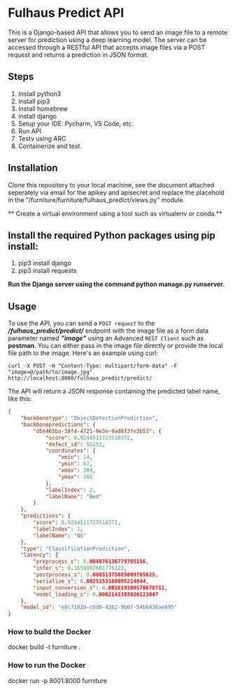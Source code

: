 # Fulhaus Predict API
This is a Django-based API that allows you to send an image file to a remote server for prediction using a deep learning model. The server can be accessed through a RESTful API that accepts image files via a POST request and returns a prediction in JSON format.


## Steps
1. Install python3
2. Install pip3
3. Install homebrew
4. install django
5. Setup your IDE: Pycharm, VS Code, etc.
6. Run API
7. Testv using ARC
8. Containerize and test.

## Installation
Clone this repository to your local machine, see the document attached seperately via email for the apikey and apisecret and replace the placehold in the "/furniture/furniture/fulhaus_predict/views.py" module.

** Create a virtual environment using a tool such as virtualenv or conda.**
## Install the required Python packages using pip install:
1. pip3 install django
2. pip3 install requests

**Run the Django server using the command python manage.py runserver.**

## Usage
To use the API, you can send a ```POST request``` to the ***/fulhaus_predict/predict/*** endpoint with the image file as a form data parameter named ***"image"*** using an Advanced ```REST Client``` such as **postman**. You can either pass in the image file directly or provide the local file path to the image. Here's an example using curl:

```
curl -X POST -H "Content-Type: multipart/form-data" -F "image=@/path/to/image.jpg" http://localhost:8000/fulhaus_predict/predict/
```
The API will return a JSON response containing the predicted label name, like this:
```json
{
    "backbonetype": "ObjectDetectionPrediction",
    "backbonepredictions": {
        "d5e465ba-38f4-4721-9e3e-9ad8f3fe3b53": {
            "score": 0.9244511723518372,
            "defect_id": 55151,
            "coordinates": {
                "xmin": 14,
                "ymin": 67,
                "xmax": 304,
                "ymax": 266
            },
            "labelIndex": 2,
            "labelName": "Bed"
        }
    },
    "predictions": {
        "score": 0.9244511723518372,
        "labelIndex": 1,
        "labelName": "NG"
    },
    "type": "ClassificationPrediction",
    "latency": {
        "preprocess_s": 0.004876136779785156,
        "infer_s": 0.1650092601776123,
        "postprocess_s": 0.00031375885009765625,
        "serialize_s": 0.0025153160095214844,
        "input_conversion_s": 0.001619100570678711,
        "model_loading_s": 0.0002143383026123047
    },
    "model_id": "e8c71020-c6d0-4262-9b0f-54b6436ae695"
}
```
### How to build the Docker
docker build -t furniture .

### How to run the Docker
docker run -p 8001:8000 furniture
